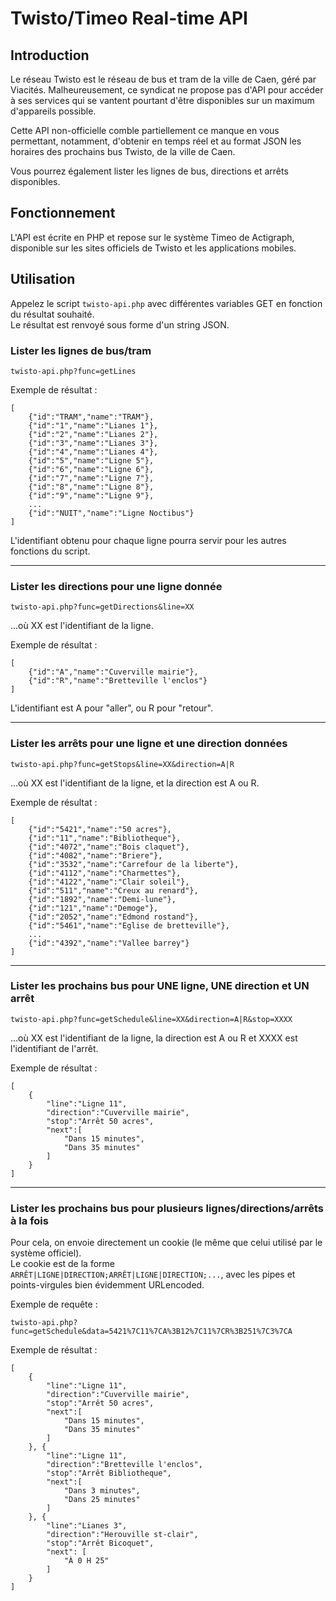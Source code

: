 # Twisto/Timeo Real-time API

## Introduction

Le réseau Twisto est le réseau de bus et tram de la ville de Caen, géré par Viacités. Malheureusement, ce syndicat ne propose pas d'API pour accéder à ses services qui se vantent pourtant d'être disponibles sur un maximum d'appareils possible.

Cette API non-officielle comble partiellement ce manque en vous permettant, notamment, d'obtenir en temps réel et au format JSON les horaires des prochains bus Twisto, de la ville de Caen.

Vous pourrez également lister les lignes de bus, directions et arrêts disponibles.

## Fonctionnement

L'API est écrite en PHP et repose sur le système Timeo de Actigraph, disponible sur les sites officiels de Twisto et les applications mobiles.

## Utilisation

Appelez le script `twisto-api.php` avec différentes variables GET en fonction du résultat souhaité.  
Le résultat est renvoyé sous forme d'un string JSON.

### Lister les lignes de bus/tram

	twisto-api.php?func=getLines

Exemple de résultat :

	[
		{"id":"TRAM","name":"TRAM"},
		{"id":"1","name":"Lianes 1"},
		{"id":"2","name":"Lianes 2"},
		{"id":"3","name":"Lianes 3"},
		{"id":"4","name":"Lianes 4"},
		{"id":"5","name":"Ligne 5"},
		{"id":"6","name":"Ligne 6"},
		{"id":"7","name":"Ligne 7"},
		{"id":"8","name":"Ligne 8"},
		{"id":"9","name":"Ligne 9"},
		...
		{"id":"NUIT","name":"Ligne Noctibus"}
	]

L'identifiant obtenu pour chaque ligne pourra servir pour les autres fonctions du script.

----------------------------------------

### Lister les directions pour une ligne donnée

	twisto-api.php?func=getDirections&line=XX

...où XX est l'identifiant de la ligne.

Exemple de résultat :

	[
		{"id":"A","name":"Cuverville mairie"},
		{"id":"R","name":"Bretteville l'enclos"}
	]

L'identifiant est A pour "aller", ou R pour "retour".

----------------------------------------

### Lister les arrêts pour une ligne et une direction données

	twisto-api.php?func=getStops&line=XX&direction=A|R

...où XX est l'identifiant de la ligne, et la direction est A ou R.

Exemple de résultat :

	[
		{"id":"5421","name":"50 acres"},
		{"id":"11","name":"Bibliotheque"},
		{"id":"4072","name":"Bois claquet"},
		{"id":"4082","name":"Briere"},
		{"id":"3532","name":"Carrefour de la liberte"},
		{"id":"4112","name":"Charmettes"},
		{"id":"4122","name":"Clair soleil"},
		{"id":"511","name":"Creux au renard"},
		{"id":"1892","name":"Demi-lune"},
		{"id":"121","name":"Demoge"},
		{"id":"2052","name":"Edmond rostand"},
		{"id":"5461","name":"Eglise de bretteville"},
		...
		{"id":"4392","name":"Vallee barrey"}
	]

----------------------------------------

### Lister les prochains bus pour UNE ligne, UNE direction et UN arrêt

	twisto-api.php?func=getSchedule&line=XX&direction=A|R&stop=XXXX

...où XX est l'identifiant de la ligne, la direction est A ou R et XXXX est l'identifiant de l'arrêt.

Exemple de résultat :

	[
		{
			"line":"Ligne 11",
			"direction":"Cuverville mairie",
			"stop":"Arrêt 50 acres",
			"next":[
				"Dans 15 minutes", 
				"Dans 35 minutes"
			]
		}
	]

----------------------------------------

### Lister les prochains bus pour plusieurs lignes/directions/arrêts à la fois

Pour cela, on envoie directement un cookie (le même que celui utilisé par le système officiel).  
Le cookie est de la forme `ARRÊT|LIGNE|DIRECTION;ARRÊT|LIGNE|DIRECTION;...`, avec les pipes et points-virgules bien évidemment URLencoded.

Exemple de requête :

	twisto-api.php?func=getSchedule&data=5421%7C11%7CA%3B12%7C11%7CR%3B251%7C3%7CA

Exemple de résultat :

	[
		{
			"line":"Ligne 11",
			"direction":"Cuverville mairie",
			"stop":"Arrêt 50 acres",
			"next":[
				"Dans 15 minutes", 
				"Dans 35 minutes"
			]
		}, {
			"line":"Ligne 11",
			"direction":"Bretteville l'enclos",
			"stop":"Arrêt Bibliotheque",
			"next":[
				"Dans 3 minutes", 
				"Dans 25 minutes"
			]
		}, {
			"line":"Lianes 3",
			"direction":"Herouville st-clair",
			"stop":"Arrêt Bicoquet",
			"next": [
				"À 0 H 25"
			]
		}
	]